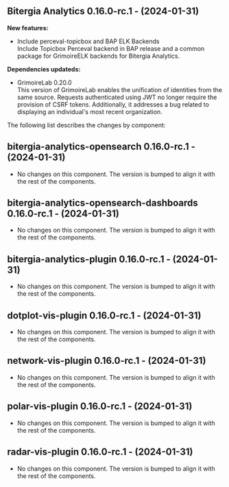 ## Bitergia Analytics 0.16.0-rc.1 - (2024-01-31)

**New features:**

 * Include perceval-topicbox and BAP ELK Backends\
   Include Topicbox Perceval backend in BAP release and a common package
   for GrimoireELK backends for Bitergia Analytics.

**Dependencies updateds:**

 * GrimoireLab 0.20.0\
   This version of GrimoireLab enables the unification of identities from
   the same source. Requests authenticated using JWT no longer require
   the provision of CSRF tokens. Additionally, it addresses a bug related
   to displaying an individual's most recent organization.

The following list describes the changes by component:

  ## bitergia-analytics-opensearch 0.16.0-rc.1 - (2024-01-31)
  
  * No changes on this component. The version is bumped to align it
    with the rest of the components.
  ## bitergia-analytics-opensearch-dashboards 0.16.0-rc.1 - (2024-01-31)
  
  * No changes on this component. The version is bumped to align it
    with the rest of the components.
  ## bitergia-analytics-plugin 0.16.0-rc.1 - (2024-01-31)
  
  * No changes on this component. The version is bumped to align it
    with the rest of the components.
  ## dotplot-vis-plugin 0.16.0-rc.1 - (2024-01-31)
  
  * No changes on this component. The version is bumped to align it
    with the rest of the components.
  ## network-vis-plugin 0.16.0-rc.1 - (2024-01-31)
  
  * No changes on this component. The version is bumped to align it
    with the rest of the components.
  ## polar-vis-plugin 0.16.0-rc.1 - (2024-01-31)
  
  * No changes on this component. The version is bumped to align it
    with the rest of the components.
  ## radar-vis-plugin 0.16.0-rc.1 - (2024-01-31)
  
  * No changes on this component. The version is bumped to align it
    with the rest of the components.




